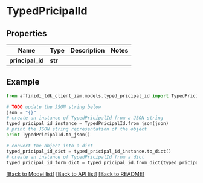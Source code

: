 # TypedPricipalId

## Properties

| Name             | Type    | Description | Notes |
| ---------------- | ------- | ----------- | ----- |
| **principal_id** | **str** |             |

## Example

```python
from affinidi_tdk_client_iam.models.typed_pricipal_id import TypedPricipalId

# TODO update the JSON string below
json = "{}"
# create an instance of TypedPricipalId from a JSON string
typed_pricipal_id_instance = TypedPricipalId.from_json(json)
# print the JSON string representation of the object
print TypedPricipalId.to_json()

# convert the object into a dict
typed_pricipal_id_dict = typed_pricipal_id_instance.to_dict()
# create an instance of TypedPricipalId from a dict
typed_pricipal_id_form_dict = typed_pricipal_id.from_dict(typed_pricipal_id_dict)
```

[[Back to Model list]](../README.md#documentation-for-models) [[Back to API list]](../README.md#documentation-for-api-endpoints) [[Back to README]](../README.md)
